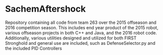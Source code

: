 # SachemAftershock
Repository containing all code from team 263 over the 2015 offseason and 2016 competition season. This includes end year product of the 2015 robot, various offseason projects in both C++ and Java, and the 2016 robot code. 
Additionally, various utilities designed and utilized for both FIRST Stronghold and general use are included, such as DefenseSelector.py and the included PID Controllers